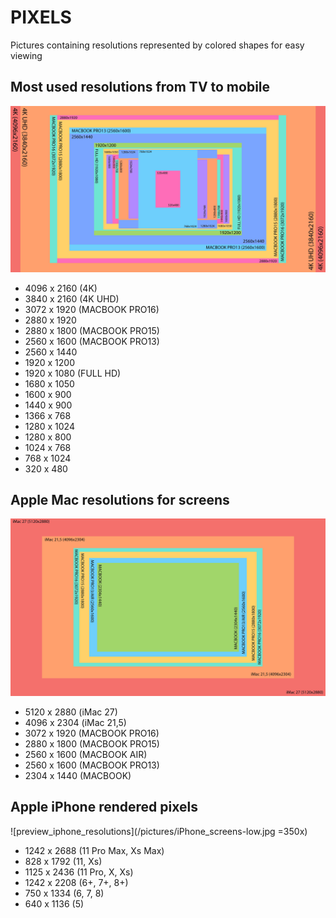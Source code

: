 # PIXELS

Pictures containing resolutions represented by colored shapes for easy viewing

## Most used resolutions from TV to mobile
![preview most used](/pictures/4K_to_lower_screens-low.jpg)

* 4096 x 2160 (4K) 
* 3840 x 2160 (4K UHD)
* 3072 x 1920 (MACBOOK PRO16)
* 2880 x 1920
* 2880 x 1800 (MACBOOK PRO15)
* 2560 x 1600 (MACBOOK PRO13)
* 2560 x 1440
* 1920 x 1200
* 1920 x 1080 (FULL HD)
* 1680 x 1050
* 1600 x 900
* 1440 x 900
* 1366 x 768
* 1280 x 1024
* 1280 x 800
* 1024 x 768
* 768 x 1024
* 320 x 480

## Apple Mac resolutions for screens
![preview_mac_resolutions](/pictures/MAC_screens-low.jpg)

* 5120 x 2880 (iMac 27)
* 4096 x 2304 (iMac 21,5)
* 3072 x 1920 (MACBOOK PRO16)
* 2880 x 1800 (MACBOOK PRO15)
* 2560 x 1600 (MACBOOK AIR)
* 2560 x 1600 (MACBOOK PRO13)
* 2304 x 1440 (MACBOOK)

## Apple iPhone rendered pixels
![preview_iphone_resolutions](/pictures/iPhone_screens-low.jpg =350x)

* 1242 x 2688 (11 Pro Max, Xs Max)
* 828 x 1792 (11, Xs)
* 1125 x 2436 (11 Pro, X, Xs)
* 1242 x 2208 (6+, 7+, 8+)
* 750 x 1334 (6, 7, 8)
* 640 x 1136 (5)
